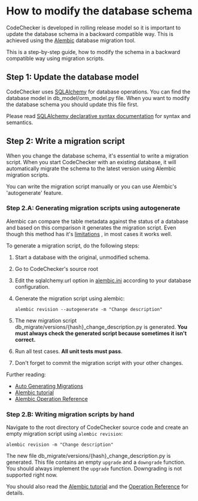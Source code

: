 # How to modify the database schema

CodeChecker is developed in rolling release model so it is important to update
the database schema in a backward compatible way. This is achieved using the
[Alembic](http://alembic.readthedocs.org/en/latest/index.html) database
migration tool.

This is a step-by-step guide, how to modify the schema in a backward compatible
way using migration scripts.

## Step 1: Update the database model

CodeChecker uses [SQLAlchemy](http://www.sqlalchemy.org/) for database
operations. You can find the database model in db_model/orm_model.py file. When
you want to modify the database schema you should update this file first.

Please read [SQLAlchemy declarative syntax documentation](http://docs.sqlalchemy.org/en/latest/orm/extensions/declarative/)
for syntax and semantics.

## Step 2: Write a migration script

When you change the database schema, it's essential to write a migration script.
When you start CodeChecker with an existing database, it will automatically
migrate the schema to the latest version using Alembic migration scripts.

You can write the migration script manually or you can use Alembic's
'autogenerate' feature.

### Step 2.A: Generating migration scripts using autogenerate

Alembic can compare the table metadata against the status of a database and
based on this comparison it generates the migration script. Even though this
method has it's [limitations](
http://alembic.readthedocs.org/en/latest/autogenerate.html#what-does-autogenerate-detect-and-what-does-it-not-detect)
, in most cases it works well.

To generate a migration script, do the following steps:
1. Start a database with the original, unmodified schema.
2. Go to CodeChecker's source root
3. Edit the sqlalchemy.url option in [alembic.ini](
   http://alembic.readthedocs.org/en/latest/tutorial.html#editing-the-ini-file)
   according to your database configuration.
4. Generate the migration script using alembic:

       alembic revision --autogenerate -m "Change description"

5. The new migration script db_migrate/versions/{hash}_change_description.py is
   generated. **You must always check the generated script because sometimes it
   isn't correct.**
6. Run all test cases. **All unit tests must pass**.
7. Don't forget to commit the migration script with your other changes.

Further reading:
- [Auto Generating Migrations](http://alembic.readthedocs.org/en/latest/autogenerate.html)
- [Alembic tutorial](http://alembic.readthedocs.org/en/latest/tutorial.html)
- [Alembic Operation Reference](http://alembic.readthedocs.org/en/latest/ops.html)

### Step 2.B: Writing migration scripts by hand

Navigate to the root directory of CodeChecker source code and create an empty
migration script using `alembic revision`:


    alembic revision -m "Change description"


The new file db_migrate/versions/{hash}_change_description.py is generated. This
file contains an empty `upgrade` and a `downgrade` function. You should always
implement the `upgrade` function. Downgrading is not supported right now.

You should also read the [Alembic tutorial](http://alembic.readthedocs.org/en/latest/tutorial.html#create-a-migration-script)
and the [Operation Reference](http://alembic.readthedocs.org/en/latest/ops.html)
for details.
